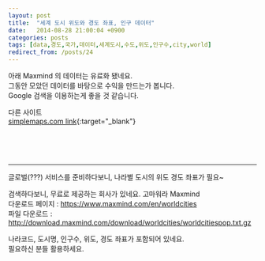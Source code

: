 ```yaml
---
layout: post
title:  "세계 도시 위도와 경도 좌표, 인구 데이터"
date:   2014-08-28 21:00:04 +0900
categories: posts
tags: [data,경도,국가,데이터,세계도시,수도,위도,인구수,city,world]
redirect_from: /posts/24
--- 
```

아래 Maxmind 의 데이터는 유료화 됐네요.  
그동안 모았던 데이터를 바탕으로 수익을 만드는가 봅니다.  
Google 검색을 이용하는게 좋을 것 같습니다.

다른 사이트  
[simplemaps.com link](https://simplemaps.com/data/world-cities){:target="_blank"}

<br /><br /><br />

--------

글로벌(???) 서비스를 준비하다보니, 나라별 도시의 위도 경도 좌표가 필요~

검색하다보니, 무료로 제공하는 회사가 있네요. 고마워라 Maxmind  
다운로드 페이지 : https://www.maxmind.com/en/worldcities  
파일 다운로드 : http://download.maxmind.com/download/worldcities/worldcitiespop.txt.gz  

나라코드, 도시명, 인구수, 위도, 경도 좌표가 포함되어 있네요.  
필요하신 분들 활용하세요.